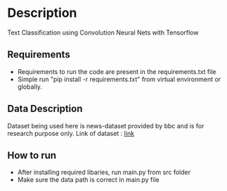 # Description
Text Classification using Convolution Neural Nets with Tensorflow

## Requirements
* Requirements to run the code are present in the requirements.txt file
* Simple run "pip install -r requirements.txt" from virtual environment or globally.

## Data Description
Dataset being used here is news-dataset provided by bbc and is for research purpose only. Link of dataset : [link](http://mlg.ucd.ie/datasets/bbc.html)

## How to run
* After installing required libaries, run main.py from src folder
* Make sure the data path is correct in main.py file
